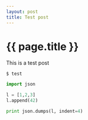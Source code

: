 ```yaml
---
layout: post
title: Test post
---
```


{{ page.title }}
================

This is a test post

```
$ test
```

```python
import json

l = [1,2,3]
l.append(42)

print json.dumps(l, indent=4)
```
